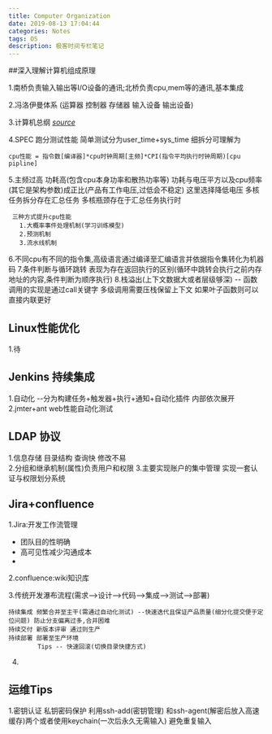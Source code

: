 ```yaml
---
title: Computer Organization
date: 2019-08-13 17:04:44
categories: Notes
tags: OS
description: 极客时间专栏笔记
---
```

##深入理解计算机组成原理

1.南桥负责输入输出等I/O设备的通讯;北桥负责cpu,mem等的通讯,基本集成

2.冯洛伊曼体系 (运算器 控制器 存储器 输入设备 输出设备)

3.计算机总纲  *[source](Computer-Organization/structure.jpg  "Click-me")*

4.SPEC 跑分测试性能  简单测试分为user_time+sys_time 细拆分可理解为

  `cpu性能 = 指令数[编译器]*cpu时钟周期[主频]*CPI(指令平均执行时钟周期)[cpu pipline] `

5.主频过高 功耗高(包含cpu本身功率和散热功率等) 功耗与电压平方以及cpu频率(其它是架构参数)成正比(产品有工作电压,过低会不稳定) 这里选择降低电压 多核任务拆分存在汇总任务 多核瓶颈存在于汇总任务执行时 

     三种方式提升cpu性能
       1.大概率事件处理机制(学习训练模型)
       2.预测机制
       3.流水线机制
6.不同cpu有不同的指令集,高级语言通过编译至汇编语言并依据指令集转化为机器码
7.条件判断与循环跳转 表现为存在返回执行的区别(循环中跳转会执行之前内存地址的内容,条件判断为顺序执行)
8.栈溢出(上下文数据大或者层级够深) -- 函数调用的实现是通过call关键字 多级调用需要压栈保留上下文 如果叶子函数则可以直接内联更好






## Linux性能优化
1.待




## Jenkins 持续集成

1.自动化  --分为构建任务+触发器+执行+通知+自动化插件 内部依次展开
2.jmter+ant web性能自动化测试



## LDAP 协议
1.信息存储 目录结构 查询快 修改不易  
2.分组和继承机制(属性)负责用户和权限
3.主要实现账户的集中管理 实现一套认证与权限划分系统 


## Jira+confluence
1.Jira:开发工作流管理
- 团队目的性明确
- 高可见性减少沟通成本
- 

2.confluence:wiki知识库

3.传统开发瀑布流程(需求-->设计-->代码-->集成-->测试-->部署)
```
持续集成 频繁合并至主干(需通过自动化测试) --快速迭代且保证产品质量(细分化提交便于定位问题) 防止分支偏离过多,合并困难
持续交付 新版本评审 通过则生产
持续部署 部署至生产环境
        Tips -- 快速回滚(切换目录快捷方式)
```
4. 

## 运维Tips
1.密钥认证 私钥密码保护 利用ssh-add(密钥管理) 和ssh-agent(解密后放入高速缓存)两个或者使用keychain(一次后永久无需输入) 避免重复输入